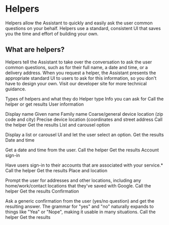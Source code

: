 # Helpers

Helpers allow the Assistant to quickly and easily ask the user common questions
on your behalf. Helpers use a standard, consistent UI that saves you the time
and effort of building your own.

## What are helpers?

Helpers tell the Assistant to take over the conversation to ask the user common
questions, such as for their full name, a date and time, or a delivery address.
When you request a helper, the Assistant presents the appropriate standard UI to
users to ask for this information, so you don't have to design your own. Visit
our developer site for more technical guidance.

Types of helpers and what they do
Helper type	Info you can ask for	Call the helper or get results
User information

Display name
Given name
Family name
Coarse/general device location (zip code and city)
Precise device location (coordinates and street address
Call the helper
Get the results
List and carousel option

Display a list or carousel UI and let the user select an option.
Get the results
Date and time

Get a date and time from the user.
Call the helper
Get the results
Account sign-in

Have users sign-in to their accounts that are associated with your service.*
Call the helper
Get the results
Place and location

Prompt the user for addresses and other locations, including any home/work/contact locations that they've saved with Google.
Call the helper
Get the results
Confirmation

Ask a generic confirmation from the user (yes/no question) and get the resulting answer. The grammar for "yes" and "no" naturally expands to things like "Yea" or "Nope", making it usable in many situations.
Call the helper
Get the results
